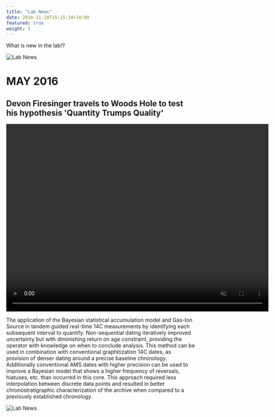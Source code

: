 ```yaml
---
title: "Lab News"
date: 2018-11-28T15:15:34+10:00
featured: true
weight: 5
---
```


What is new in the lab!?

![Lab News](/Ramped-PyrOx-Facility/images/Brad_canoe.JPG)

# MAY 2016

## Devon Firesinger travels to Woods Hole to test his hypothesis 'Quantity Trumps Quality'

<video autoplay muted controls width="700" height="500">
    <source src="/Ramped-PyrOx-Facility/images/Bacon_animation.mp4" type="video/mp4">
</video>


The application of the Bayesian statistical accumulation model and Gas-Ion Source in tandem guided real-time 14C measurements by identifying each subsequent interval to quantify. Non-sequential dating iteratively improved uncertainty but with diminishing return on age constraint, providing the operator with knowledge on when to conclude analysis.
This method can be used in combination with conventional graphitization 14C dates, as provision of denser dating around a precise baseline chronology. Additionally conventional AMS dates with higher precision can be used to improve a Bayesian model that shows a higher frequency of reversals, hiatuses, etc. than occurred in this core. This approach required less interpolation between discrete data points and resulted in better chronostratigraphic characterization of the archive when compared to a previously established chronology.

![Lab News](/Ramped-PyrOx-Facility/images/DF_Final_figure_v4.png)